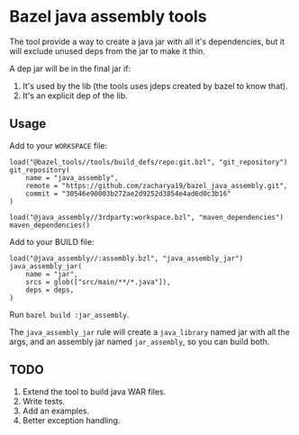 # Bazel java assembly tools

The tool provide a way to create a java jar with all it's dependencies, but it will exclude unused deps from the jar to make it thin.

A dep jar will be in the final jar if:
1. It's used by the lib (the tools uses jdeps created by bazel to know that).
2. It's an explicit dep of the lib.

## Usage

Add to your `WORKSPACE` file:
```
load("@bazel_tools//tools/build_defs/repo:git.bzl", "git_repository")
git_repository(
    name = "java_assembly",
    remote = "https://github.com/zacharya19/bazel_java_assembly.git",
    commit = "30546e90003b272ae2d9252d3854e4ad6d0c3b16"
)

load("@java_assembly//3rdparty:workspace.bzl", "maven_dependencies")
maven_dependencies()
```

Add to your BUILD file:
```
load("@java_assembly//:assembly.bzl", "java_assembly_jar")
java_assembly_jar(
    name = "jar",
    srcs = glob(["src/main/**/*.java"]),
    deps = deps,
)
```

Run `bazel build :jar_assembly`.

The `java_assembly_jar` rule will create a `java_library` named jar with all the args, and an assembly jar named `jar_assembly`, so you can build both.

## TODO
1. Extend the tool to build java WAR files.
2. Write tests.
3. Add an examples.
4. Better exception handling.

